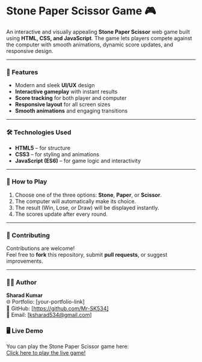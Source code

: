 # Stone Paper Scissor Game 🎮  

An interactive and visually appealing **Stone Paper Scissor** web game built using **HTML, CSS, and JavaScript**. The game lets players compete against the computer with smooth animations, dynamic score updates, and responsive design.

---

### 🧩 Features
- Modern and sleek **UI/UX** design  
- **Interactive gameplay** with instant results  
- **Score tracking** for both player and computer  
- **Responsive layout** for all screen sizes  
- **Smooth animations** and engaging transitions  

---

### 🛠️ Technologies Used
- **HTML5** – for structure  
- **CSS3** – for styling and animations  
- **JavaScript (ES6)** – for game logic and interactivity  

---

### 🚀 How to Play
1. Choose one of the three options: **Stone**, **Paper**, or **Scissor**.  
2. The computer will automatically make its choice.  
3. The result (Win, Lose, or Draw) will be displayed instantly.  
4. The scores update after every round.  


---

### 🤝 Contributing
Contributions are welcome!  
Feel free to **fork** this repository, submit **pull requests**, or suggest improvements.

---

### 🧑‍💻 Author
**Sharad Kumar**  
🌐 Portfolio: [your-portfolio-link]  
💼 GitHub: [https://github.com/Mr-SK534]  
📧 Email: [ksharad534@gmail.com]

### 🖥️ Live Demo

You can play the Stone Paper Scissor game here:  
[Click here to play the live game!](https://stone-paper-scissors-aptqo89ih-sharad-kumars-projects-53e5f83a.vercel.app)

